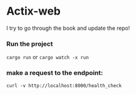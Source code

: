 # Actix-web
I try to go through the book and update the repo!

### Run the project
`cargo run` or `cargo watch -x run`

### make a request to the endpoint:
 `curl -v http://localhost:8000/health_check`

